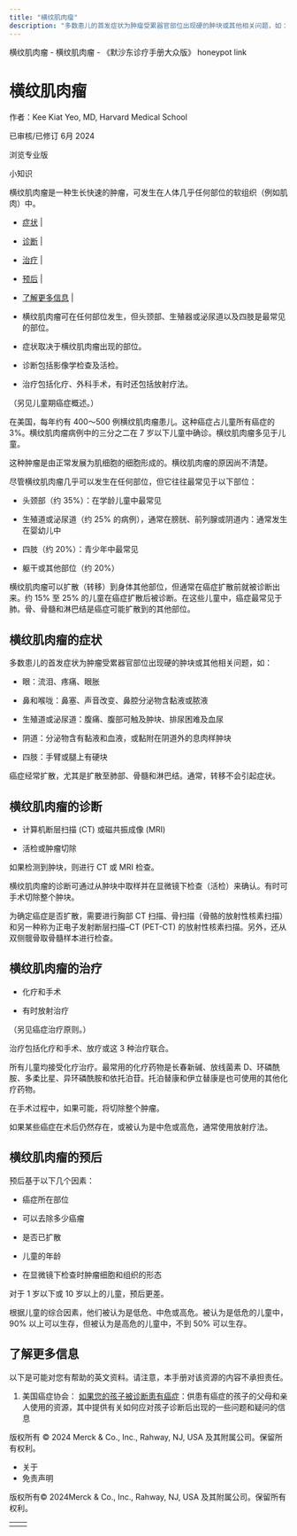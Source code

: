 ```yaml
---
title: "横纹肌肉瘤"
description: "多数患儿的首发症状为肿瘤受累器官部位出现硬的肿块或其他相关问题，如："
---
```


﻿横纹肌肉瘤 \- 横纹肌肉瘤 \- 《默沙东诊疗手册大众版》 honeypot link

# 横纹肌肉瘤

作者：Kee Kiat Yeo, MD, Harvard Medical School

已审核/已修订 6月 2024

浏览专业版

小知识

横纹肌肉瘤是一种生长快速的肿瘤，可发生在人体几乎任何部位的软组织（例如肌肉）中。

- [症状](#症状_v822806_zh) \|
- [诊断](#诊断_v822819_zh) \|
- [治疗](#治疗_v822824_zh) \|
- [预后](#预后_v26517103_zh) \|
- [了解更多信息](#了解更多信息_v54152505_zh) \|

- 横纹肌肉瘤可在任何部位发生，但头颈部、生殖器或泌尿道以及四肢是最常见的部位。

- 症状取决于横纹肌肉瘤出现的部位。

- 诊断包括影像学检查及活检。

- 治疗包括化疗、外科手术，有时还包括放射疗法。


（另见儿童期癌症概述。）

在美国，每年约有 400～500 例横纹肌肉瘤患儿。这种癌症占儿童所有癌症的 3%。横纹肌肉瘤病例中的三分之二在 7 岁以下儿童中确诊。横纹肌肉瘤多见于儿童。

这种肿瘤是由正常发展为肌细胞的细胞形成的。横纹肌肉瘤的原因尚不清楚。

尽管横纹肌肉瘤几乎可以发生在任何部位，但它往往最常见于以下部位：

- 头颈部（约 35%）：在学龄儿童中最常见

- 生殖道或泌尿道（约 25% 的病例），通常在膀胱、前列腺或阴道内：通常发生在婴幼儿中

- 四肢（约 20%）：青少年中最常见

- 躯干或其他部位（约 20%）


横纹肌肉瘤可以扩散（转移）到身体其他部位，但通常在癌症扩散前就被诊断出来。约 15% 至 25% 的儿童在癌症扩散后被诊断。在这些儿童中，癌症最常见于肺。骨、骨髓和淋巴结是癌症可能扩散到的其他部位。

## 横纹肌肉瘤的症状

多数患儿的首发症状为肿瘤受累器官部位出现硬的肿块或其他相关问题，如：

- 眼：流泪、疼痛、眼胀

- 鼻和喉咙：鼻塞、声音改变、鼻腔分泌物含黏液或脓液

- 生殖道或泌尿道：腹痛、腹部可触及肿块、排尿困难及血尿

- 阴道：分泌物含有黏液和血液，或黏附在阴道外的息肉样肿块

- 四肢：手臂或腿上有硬块


癌症经常扩散，尤其是扩散至肺部、骨髓和淋巴结。通常，转移不会引起症状。

## 横纹肌肉瘤的诊断

- 计算机断层扫描 (CT) 或磁共振成像 (MRI)

- 活检或肿瘤切除


如果检测到肿块，则进行 CT 或 MRI 检查。

横纹肌肉瘤的诊断可通过从肿块中取样并在显微镜下检查（活检）来确认。有时可手术切除整个肿块。

为确定癌症是否扩散，需要进行胸部 CT 扫描、骨扫描（骨骼的放射性核素扫描）和另一种称为正电子发射断层扫描–CT (PET-CT) 的放射性核素扫描。另外，还从双侧髋骨取骨髓样本进行检查。

## 横纹肌肉瘤的治疗

- 化疗和手术

- 有时放射治疗


（另见癌症治疗原则。）

治疗包括化疗和手术、放疗或这 3 种治疗联合。

所有儿童均接受化疗治疗。最常用的化疗药物是长春新碱、放线菌素 D、环磷酰胺、多柔比星、异环磷酰胺和依托泊苷。托泊替康和伊立替康是也可使用的其他化疗药物。

在手术过程中，如果可能，将切除整个肿瘤。

如果某些癌症在术后仍然存在，或被认为是中危或高危，通常使用放射疗法。

## 横纹肌肉瘤的预后

预后基于以下几个因素：

- 癌症所在部位

- 可以去除多少癌瘤

- 是否已扩散

- 儿童的年龄

- 在显微镜下检查时肿瘤细胞和组织的形态


对于 1 岁以下或 10 岁以上的儿童，预后更差。

根据儿童的综合因素，他们被认为是低危、中危或高危。被认为是低危的儿童中，90% 以上可以生存，但被认为是高危的儿童中，不到 50% 可以生存。

## 了解更多信息

以下是可能对您有帮助的英文资料。请注意，本手册对该资源的内容不承担责任。

1. 美国癌症协会： [如果您的孩子被诊断患有癌症](https://www.cancer.org/treatment/children-and-cancer/when-your-child-has-cancer/after-diagnosis.html)：供患有癌症的孩子的父母和亲人使用的资源，其中提供有关如何应对孩子诊断后出现的一些问题和疑问的信息




版权所有 © 2024
Merck & Co., Inc., Rahway, NJ, USA 及其附属公司。保留所有权利。

- 关于
- 免责声明

版权所有© 2024Merck & Co., Inc., Rahway, NJ, USA 及其附属公司。保留所有权利。

|     |     |
| --- | --- |
|  |  |